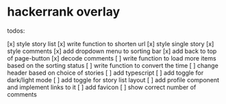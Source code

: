# hackerrank overlay

todos:

[x] style story list
[x] write function to shorten url
[x] style single story
[x] style comments
[x] add dropdown menu to sorting bar
[x] add back to top of page-button
[x] decode comments
[ ] write function to load more items based on the sorting status
[ ] write function to convert the time
[ ] change header based on choice of stories
[ ] add typescript
[ ] add toggle for dark/light mode
[ ] add toggle for story list layout
[ ] add profile component and implement links to it
[ ] add favicon
[ ] show correct number of comments
